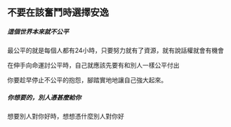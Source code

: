 ## 不要在該奮鬥時選擇安逸

##### 這個世界本來就不公平

最公平的就是每個人都有24小時，只要努力就有了資源，就有說話權就會有機會

在伸手向命運討公平時，自己就應該先要有和別人一樣公平付出

你要趁早停止不公平的抱怨，腳踏實地地讓自己強大起來。



##### 你想要的，別人憑甚麼給你

想要別人對你好時，想想憑什麼別人對你好


